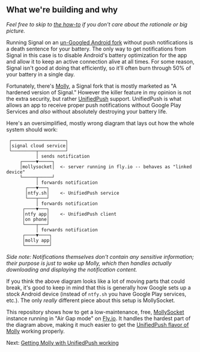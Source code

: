 ## What we're building and why

_Feel free to skip to [the how-to](HOWTO.md) if you don't care about the rationale or big picture._

Running Signal on an [un-Googled Android fork](https://grapheneos.org/) without push notifications
is a death sentence for your battery. The only way to get notifications from Signal in this case is
to disable Android's battery optimization for the app and allow it to keep an active connection
alive at all times. For some reason, Signal isn't good at doing that efficiently, so it'll often
burn through 50% of your battery in a single day.

Fortunately, there's [Molly](https://molly.im/), a Signal fork that is mostly marketed as "A
hardened version of Signal." However the killer feature in my opinion is not the extra security, but
rather [UnifiedPush](https://unifiedpush.org/) support. UnifiedPush is what allows an app to receive
proper push notifications without Google Play Services and _also_ without absolutely destroying your
battery life.

Here's an oversimplified, mostly wrong diagram that lays out how the whole system should work:

```plaintext
 ┌────────────────────┐
 │signal cloud service│
 └─────────┬──────────┘
           │ sends notification
     ┌─────▼─────┐
     │mollysocket│  <- server running in fly.io -- behaves as "linked device"
     └─────┬─────┘
           │ forwards notification
       ┌───▼───┐
       │ntfy.sh│    <- UnifiedPush service
       └───┬───┘
           │ forwards notification
      ┌────▼───┐
      │ntfy app│    <- UnifiedPush client
      │on phone│
      └────┬───┘
           │ forwards notification
      ┌────▼────┐
      │molly app│
      └─────────┘
```

_Side note: Notifications themselves don't contain any sensitive information; their purpose is just
to wake up Molly, which then handles actually downloading and displaying the notification content._

If you think the above diagram looks like a lot of moving parts that could break, it's good to keep
in mind that this is generally how Google sets up a stock Android device (instead of `ntfy.sh` you
have Google Play services, etc.). The only _really_ different piece about this setup is MollySocket.

This repository shows how to get a low-maintenance, free, [MollySocket](https://github.com/mollyim/mollysocket)
instance running in "Air Gap mode" on [Fly.io](https://fly.io/). It handles the hardest part of the
diagram above, making it much easier to get the [UnifiedPush flavor of Molly](https://github.com/mollyim/mollyim-android-unifiedpush)
working properly.

Next: [Getting Molly with UnifiedPush working](HOWTO.md)
